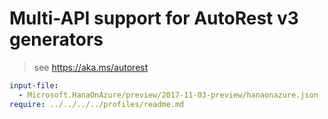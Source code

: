 # Multi-API support for AutoRest v3 generators

> see https://aka.ms/autorest

``` yaml $(enable-multi-api)
input-file:
  - Microsoft.HanaOnAzure/preview/2017-11-03-preview/hanaonazure.json
require: ../../../../profiles/readme.md
```
